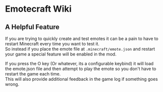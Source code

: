 # Emotecraft Wiki

## A Helpful Feature

If you are trying to quickly create and test emotes it can be a pain to have to restart Minecraft every time you want to test it.\
So instead if you place the emote file at `.minecraft/emote.json` and restart your game a special feature will be enabled in the mod.

If you press the O key (Or whatever, its a configurable keybind) it will load the emote.json file and then attempt to play the emote so you don't have to restart the game each time.\
This will also provide additional feedback in the game log if something goes wrong.

